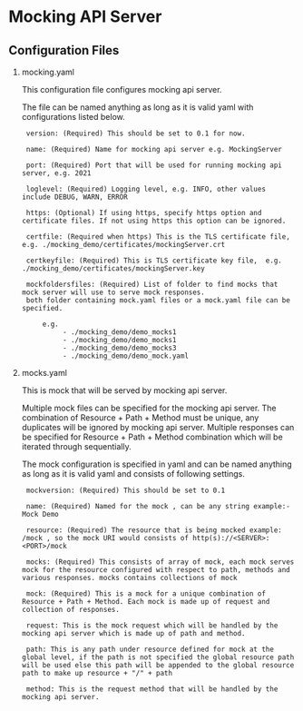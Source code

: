 # Mocking API Server

## Configuration Files

1. mocking.yaml

    This configuration file configures mocking api server.

    The file can be named anything as long as it is valid yaml with configurations listed below.

        version: (Required) This should be set to 0.1 for now.

        name: (Required) Name for mocking api server e.g. MockingServer

        port: (Required) Port that will be used for running mocking api server, e.g. 2021

        loglevel: (Required) Logging level, e.g. INFO, other values include DEBUG, WARN, ERROR

        https: (Optional) If using https, specify https option and certificate files. If not using https this option can be ignored.

        certfile: (Required when https) This is the TLS certificate file,  e.g. ./mocking_demo/certificates/mockingServer.crt
  
        certkeyfile: (Required) This is TLS certificate key file,  e.g. ./mocking_demo/certificates/mockingServer.key

        mockfoldersfiles: (Required) List of folder to find mocks that mock server will use to serve mock responses.
        both folder containing mock.yaml files or a mock.yaml file can be specified.
           
            e.g. 
                 - ./mocking_demo/demo_mocks1
                 - ./mocking_demo/demo_mocks1
                 - ./mocking_demo/demo_mocks3
                 - ./mocking_demo/demo_mock.yaml 

2. mocks.yaml

    This is mock that will be served by mocking api server.

    Multiple mock files can be specified for the mocking api server. The combination of Resource + Path + Method must be unique, any duplicates will be ignored by  mocking api server. Multiple responses can be specified for Resource + Path + Method combination which will be iterated through sequentially.

    The mock configuration is specified in yaml and can be named anything as long as it is valid yaml and consists of following settings.

        mockversion: (Required) This should be set to 0.1

        name: (Required) Named for the mock , can be any string example:- Mock Demo

        resource: (Required) The resource that is being mocked example: /mock , so the mock URI would consists of http(s)://<SERVER>:<PORT>/mock

        mocks: (Required) This consists of array of mock, each mock serves mock for the resource configured with respect to path, methods and various responses. mocks contains collections of mock

        mock: (Required) This is a mock for a unique combination of Resource + Path + Method. Each mock is made up of request and collection of responses.

        request: This is the mock request which will be handled by the mocking api server which is made up of path and method.
        
        path: This is any path under resource defined for mock at the global level, if the path is not specified the global resource path will be used else this path will be appended to the global resource path to make up resource + "/" + path

        method: This is the request method that will be handled by the mocking api server.


